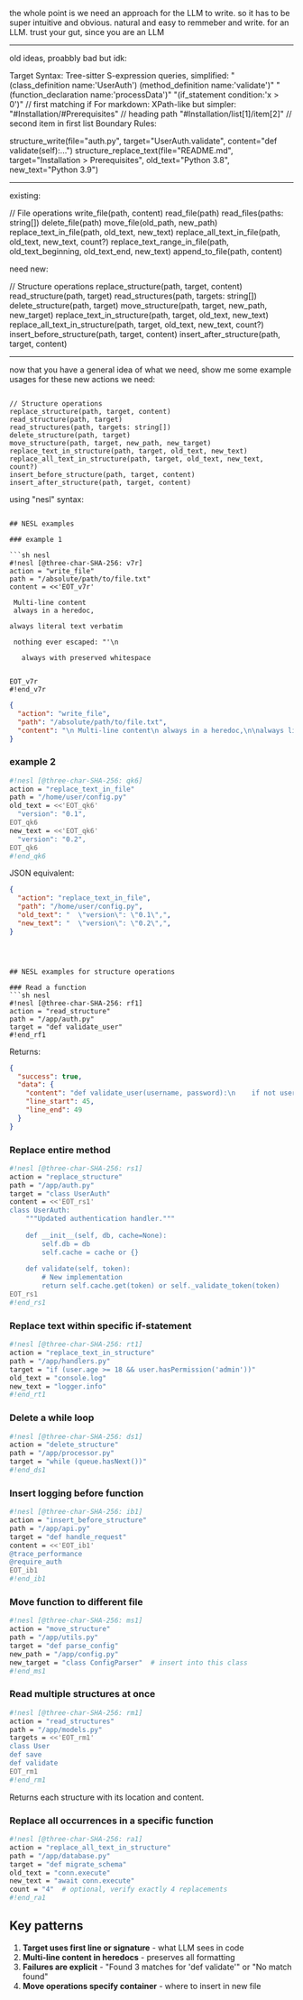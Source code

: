 

the whole point is we need an approach for the LLM to write.  so it has to be super intuitive and obvious.  natural and easy to remmeber and write.  for an LLM. trust your gut, since you are an LLM

---

old ideas, proabbly bad but idk:

Target Syntax: Tree-sitter S-expression queries, simplified:
"(class_definition name:'UserAuth') (method_definition name:'validate')"
"(function_declaration name:'processData')"
"(if_statement condition:'x > 0')"  // first matching if
For markdown: XPath-like but simpler:
"#Installation/#Prerequisites"  // heading path
"#Installation/list[1]/item[2]"  // second item in first list
Boundary Rules:

structure_write(file="auth.py", target="UserAuth.validate", content="def validate(self):...")
structure_replace_text(file="README.md", target="Installation > Prerequisites", old_text="Python 3.8", new_text="Python 3.9")

----

existing:

// File operations
write_file(path, content)
read_file(path)
read_files(paths: string[])
delete_file(path)
move_file(old_path, new_path)
replace_text_in_file(path, old_text, new_text)
replace_all_text_in_file(path, old_text, new_text, count?)
replace_text_range_in_file(path, old_text_beginning, old_text_end, new_text)
append_to_file(path, content)

need new:

// Structure operations
replace_structure(path, target, content)
read_structure(path, target)
read_structures(path, targets: string[])
delete_structure(path, target)
move_structure(path, target, new_path, new_target)
replace_text_in_structure(path, target, old_text, new_text)
replace_all_text_in_structure(path, target, old_text, new_text, count?)
insert_before_structure(path, target, content)
insert_after_structure(path, target, content)


---


now that you have a general idea of what we need, show me some example usages for these new actions we need:


```

// Structure operations
replace_structure(path, target, content)
read_structure(path, target)
read_structures(path, targets: string[])
delete_structure(path, target)
move_structure(path, target, new_path, new_target)
replace_text_in_structure(path, target, old_text, new_text)
replace_all_text_in_structure(path, target, old_text, new_text, count?)
insert_before_structure(path, target, content)
insert_after_structure(path, target, content)
```


using "nesl" syntax:


```

## NESL examples

### example 1

```sh nesl
#!nesl [@three-char-SHA-256: v7r]
action = "write_file"
path = "/absolute/path/to/file.txt"
content = <<'EOT_v7r'

 Multi-line content
 always in a heredoc,

always literal text verbatim

 nothing ever escaped: "'\n

   always with preserved whitespace

   
EOT_v7r
#!end_v7r
```

```json
{
  "action": "write_file",
  "path": "/absolute/path/to/file.txt",
  "content": "\n Multi-line content\n always in a heredoc,\n\nalways literal text verbatim\n\n nothing ever escaped: \"'\\n\n\n   always with preserved whitespace\n\n   \n"
}
```

### example 2

```sh nesl
#!nesl [@three-char-SHA-256: qk6]
action = "replace_text_in_file"
path = "/home/user/config.py"
old_text = <<'EOT_qk6'
  "version": "0.1",
EOT_qk6
new_text = <<'EOT_qk6'
  "version": "0.2",
EOT_qk6
#!end_qk6
```

JSON equivalent:

```json
{
  "action": "replace_text_in_file",
  "path": "/home/user/config.py",
  "old_text": "  \"version\": \"0.1\",",
  "new_text": "  \"version\": \"0.2\",",
}
```
```



## NESL examples for structure operations

### Read a function
```sh nesl
#!nesl [@three-char-SHA-256: rf1]
action = "read_structure"
path = "/app/auth.py"
target = "def validate_user"
#!end_rf1
```

Returns:
```json
{
  "success": true,
  "data": {
    "content": "def validate_user(username, password):\n    if not username or not password:\n        return False\n    user = db.get_user(username)\n    return user and bcrypt.verify(password, user.hash)",
    "line_start": 45,
    "line_end": 49
  }
}
```

### Replace entire method
```sh nesl
#!nesl [@three-char-SHA-256: rs1]
action = "replace_structure"
path = "/app/auth.py"
target = "class UserAuth"
content = <<'EOT_rs1'
class UserAuth:
    """Updated authentication handler."""
    
    def __init__(self, db, cache=None):
        self.db = db
        self.cache = cache or {}
    
    def validate(self, token):
        # New implementation
        return self.cache.get(token) or self._validate_token(token)
EOT_rs1
#!end_rs1
```

### Replace text within specific if-statement
```sh nesl
#!nesl [@three-char-SHA-256: rt1]
action = "replace_text_in_structure"
path = "/app/handlers.py"
target = "if (user.age >= 18 && user.hasPermission('admin'))"
old_text = "console.log"
new_text = "logger.info"
#!end_rt1
```

### Delete a while loop
```sh nesl
#!nesl [@three-char-SHA-256: ds1]
action = "delete_structure"
path = "/app/processor.py"
target = "while (queue.hasNext())"
#!end_ds1
```

### Insert logging before function
```sh nesl
#!nesl [@three-char-SHA-256: ib1]
action = "insert_before_structure"
path = "/app/api.py"
target = "def handle_request"
content = <<'EOT_ib1'
@trace_performance
@require_auth
EOT_ib1
#!end_ib1
```

### Move function to different file
```sh nesl
#!nesl [@three-char-SHA-256: ms1]
action = "move_structure"
path = "/app/utils.py"
target = "def parse_config"
new_path = "/app/config.py"
new_target = "class ConfigParser"  # insert into this class
#!end_ms1
```

### Read multiple structures at once
```sh nesl
#!nesl [@three-char-SHA-256: rm1]
action = "read_structures"
path = "/app/models.py"
targets = <<'EOT_rm1'
class User
def save
def validate
EOT_rm1
#!end_rm1
```

Returns each structure with its location and content.

### Replace all occurrences in a specific function
```sh nesl
#!nesl [@three-char-SHA-256: ra1]
action = "replace_all_text_in_structure"
path = "/app/database.py"
target = "def migrate_schema"
old_text = "conn.execute"
new_text = "await conn.execute"
count = "4"  # optional, verify exactly 4 replacements
#!end_ra1
```

## Key patterns

1. **Target uses first line or signature** - what LLM sees in code
2. **Multi-line content in heredocs** - preserves all formatting
3. **Failures are explicit** - "Found 3 matches for 'def validate'" or "No match found"
4. **Move operations specify container** - where to insert in new file